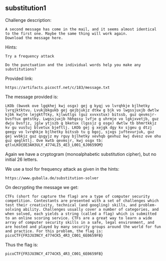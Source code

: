 ## substitution1

Challenge description:
```
A second message has come in the mail, and it seems almost identical to the first one. Maybe the same thing will work again.
Download the message here.
```

Hints:
```
Try a frequency attack

Do the punctuation and the individual words help you make any substitutions?
```

Provided link:
```
https://artifacts.picoctf.net/c/183/message.txt
```
The message provided is:
```
LKOb (bwvek ove lgqkhej kwj osgx) gej g kyqj vo lvrqhkje bjlhetky lvrqjktktvu. Lvukjbkgukb gej qejbjukjz dtkw g bjk vo lwgssjuxjb dwtlw kjbk kwjte lejgktftky, kjlwutlgs (guz xvvxstux) bitssb, guz qevmsjr-bvsftux gmtstky. Lwgssjuxjb hbhgssy lvfje g uhrmje vo lgkjxvetjb, guz dwju bvsfjz, jglw ytjszb g bketux (lgssjz g osgx) dwtlw tb bhmrtkkjz kv gu vustuj blvetux bjeftlj. LKOb gej g xejgk dgy kv sjgeu g dtzj geegy vo lvrqhkje bjlhetky bitssb tu g bgoj, sjxgs juftevurjuk, guz gej wvbkjz guz qsgyjz my rguy bjlhetky xevhqb gevhuz kwj dvesz ove ohu guz qeglktlj. Ove kwtb qevmsjr, kwj osgx tb: qtlvLKO{OE3AH3ULY_4774LI5_4E3_L001_6J0659OM}
```
Again we have a cryptogram (monoalphabetic substitution cipher), but no initial 26 letters.

We use a tool for frequency attack as given in the hints:
```
https://www.guballa.de/substitution-solver
```

On decrypting the message we get:
```
CTFs (short for capture the flag) are a type of computer security competition. Contestants are presented with a set of challenges which test their creativity, technical (and googling) skills, and problem-solving ability. Challenges usually cover a number of categories, and when solved, each yields a string (called a flag) which is submitted to an online scoring service. CTFs are a great way to learn a wide array of computer security skills in a safe, legal environment, and are hosted and played by many security groups around the world for fun and practice. For this problem, the flag is: picoCTF{FR3JU3NCY_4774CK5_4R3_C001_6E0659FB}

```

Thus the flag is:
```
picoCTF{FR3JU3NCY_4774CK5_4R3_C001_6E0659FB}
```
